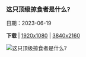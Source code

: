 ### 这只顶级掠食者是什么?

日期：2023-06-19

**下载**  |  [1920x1080](https://cn.bing.com/th?id=OHR.EagleTree_ZH-CN7775102951_1920x1080.jpg)  |  [3840x2160](https://cn.bing.com/th?id=OHR.EagleTree_ZH-CN7775102951_UHD.jpg)

![这只顶级掠食者是什么?](https://cn.bing.com/th?id=OHR.EagleTree_ZH-CN7775102951_1920x1080.jpg "秃鹰，通加斯国家森林，阿拉斯加，美国 (© Jaynes Gallery/Shutterstock)")

